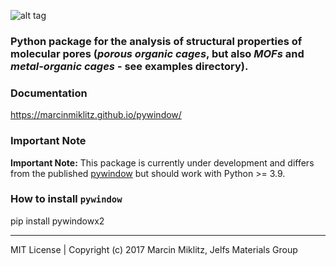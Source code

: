 ![alt tag](docs/pyWINDOW_logo.png)
### Python package for the analysis of structural properties of molecular pores (*porous organic cages*, but also *MOFs* and *metal-organic cages* - see examples directory).

### Documentation

https://marcinmiklitz.github.io/pywindow/

### Important Note

**Important Note:** This package is currently under development and differs
from the published [pywindow](https://github.com/andrewtarzia/pywindow) but should work with Python >= 3.9.

### How to install `pywindow`

pip install pywindowx2

---------------------------------------------------------------
MIT License | Copyright (c) 2017 Marcin Miklitz, Jelfs Materials Group
